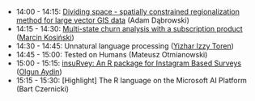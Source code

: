 - 14:00 - 14:15: [Dividing space - spatially constrained regionalization method for large vector GIS data](https://adamdabrowski.shinyapps.io/Dspace/) (Adam Dąbrowski)
- 14:15 - 14:30: [Multi-state churn analysis with a subscription product](https://github.com/g6t/mchurn) ([Marcin	Kosiński](r-addict.com))
- 14:30 - 14:45: Unnatural language processing ([Yizhar Izzy Toren](https://www.linkedin.com/in/ytoren))
- 14:45 - 15:00: Tested on Humans (Mateusz	Otmianowski)
- 15:00 - 15:15: [insuRvey: An R package for Instagram Based Surveys](https://github.com/olgnaydn/insurvey) ([Olgun	Aydin](olgunaydin.com))
- 15:15 - 15:30: [Highlight] The R language on the Microsoft AI Platform (Bart Czernicki)
